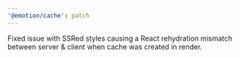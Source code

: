 ```yaml
---
'@emotion/cache': patch
---
```


Fixed issue with SSRed styles causing a React rehydration mismatch between server & client when cache was created in render.
